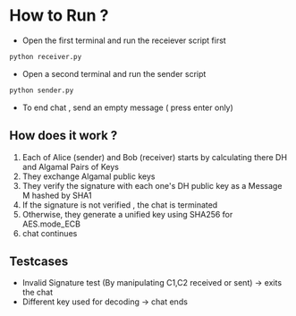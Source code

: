 # How to Run ?

- Open the first terminal and run the receiever script first

```sh
python receiver.py
```

- Open a second terminal and run the sender script

```sh
python sender.py
```

- To end chat , send an empty message ( press enter only)

## How does it work ?

1. Each of Alice (sender) and Bob (receiver) starts by calculating there DH and Algamal Pairs of Keys
2. They exchange Algamal public keys
3. They verify the signature with each one's DH public key as a Message M hashed by SHA1
4. If the signature is not verified , the chat is terminated
5. Otherwise, they generate a unified key using SHA256 for AES.mode_ECB
6. chat continues

## Testcases

- Invalid Signature test (By manipulating C1,C2 received or sent) -> exits the chat
- Different key used for decoding -> chat ends

